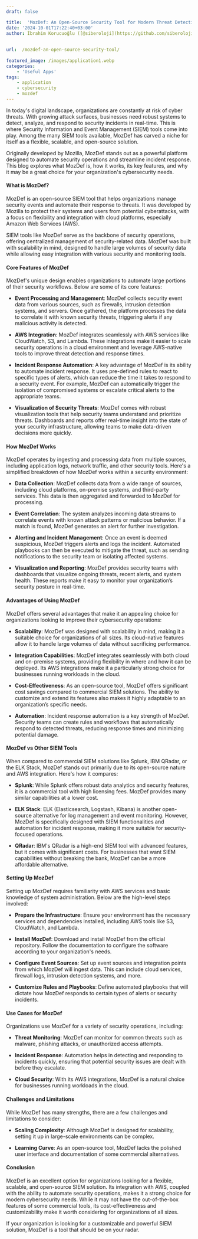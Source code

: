 ```yaml
---
draft: false

title:  'MozDef: An Open-Source Security Tool for Modern Threat Detection and Response'
date: '2024-10-01T17:22:40+03:00'
author: İbrahim Korucuoğlu ([@siberoloji](https://github.com/siberoloji))
 
 
url:  /mozdef-an-open-source-security-tool/
 
featured_image: /images/application1.webp
categories:
    - 'Useful Apps'
tags:
    - application
    - cybersecurity
    - mozdef
---
```



In today's digital landscape, organizations are constantly at risk of cyber threats. With growing attack surfaces, businesses need robust systems to detect, analyze, and respond to security incidents in real-time. This is where Security Information and Event Management (SIEM) tools come into play. Among the many SIEM tools available, MozDef has carved a niche for itself as a flexible, scalable, and open-source solution.



Originally developed by Mozilla, MozDef stands out as a powerful platform designed to automate security operations and streamline incident response. This blog explores what MozDef is, how it works, its key features, and why it may be a great choice for your organization's cybersecurity needs.




#### What is MozDef?



MozDef is an open-source SIEM tool that helps organizations manage security events and automate their response to threats. It was developed by Mozilla to protect their systems and users from potential cyberattacks, with a focus on flexibility and integration with cloud platforms, especially Amazon Web Services (AWS).



SIEM tools like MozDef serve as the backbone of security operations, offering centralized management of security-related data. MozDef was built with scalability in mind, designed to handle large volumes of security data while allowing easy integration with various security and monitoring tools.




#### Core Features of MozDef



MozDef's unique design enables organizations to automate large portions of their security workflows. Below are some of its core features:


* **Event Processing and Management**: MozDef collects security event data from various sources, such as firewalls, intrusion detection systems, and servers. Once gathered, the platform processes the data to correlate it with known security threats, triggering alerts if any malicious activity is detected.

* **AWS Integration**: MozDef integrates seamlessly with AWS services like CloudWatch, S3, and Lambda. These integrations make it easier to scale security operations in a cloud environment and leverage AWS-native tools to improve threat detection and response times.

* **Incident Response Automation**: A key advantage of MozDef is its ability to automate incident response. It uses pre-defined rules to react to specific types of alerts, which can reduce the time it takes to respond to a security event. For example, MozDef can automatically trigger the isolation of compromised systems or escalate critical alerts to the appropriate teams.

* **Visualization of Security Threats**: MozDef comes with robust visualization tools that help security teams understand and prioritize threats. Dashboards and reports offer real-time insight into the state of your security infrastructure, allowing teams to make data-driven decisions more quickly.
#### How MozDef Works



MozDef operates by ingesting and processing data from multiple sources, including application logs, network traffic, and other security tools. Here's a simplified breakdown of how MozDef works within a security environment:


* **Data Collection**: MozDef collects data from a wide range of sources, including cloud platforms, on-premise systems, and third-party services. This data is then aggregated and forwarded to MozDef for processing.

* **Event Correlation**: The system analyzes incoming data streams to correlate events with known attack patterns or malicious behavior. If a match is found, MozDef generates an alert for further investigation.

* **Alerting and Incident Management**: Once an event is deemed suspicious, MozDef triggers alerts and logs the incident. Automated playbooks can then be executed to mitigate the threat, such as sending notifications to the security team or isolating affected systems.

* **Visualization and Reporting**: MozDef provides security teams with dashboards that visualize ongoing threats, recent alerts, and system health. These reports make it easy to monitor your organization’s security posture in real-time.
#### Advantages of Using MozDef



MozDef offers several advantages that make it an appealing choice for organizations looking to improve their cybersecurity operations:


* **Scalability**: MozDef was designed with scalability in mind, making it a suitable choice for organizations of all sizes. Its cloud-native features allow it to handle large volumes of data without sacrificing performance.

* **Integration Capabilities**: MozDef integrates seamlessly with both cloud and on-premise systems, providing flexibility in where and how it can be deployed. Its AWS integrations make it a particularly strong choice for businesses running workloads in the cloud.

* **Cost-Effectiveness**: As an open-source tool, MozDef offers significant cost savings compared to commercial SIEM solutions. The ability to customize and extend its features also makes it highly adaptable to an organization’s specific needs.

* **Automation**: Incident response automation is a key strength of MozDef. Security teams can create rules and workflows that automatically respond to detected threats, reducing response times and minimizing potential damage.
#### MozDef vs Other SIEM Tools



When compared to commercial SIEM solutions like Splunk, IBM QRadar, or the ELK Stack, MozDef stands out primarily due to its open-source nature and AWS integration. Here's how it compares:


* **Splunk**: While Splunk offers robust data analytics and security features, it is a commercial tool with high licensing fees. MozDef provides many similar capabilities at a lower cost.

* **ELK Stack**: ELK (Elasticsearch, Logstash, Kibana) is another open-source alternative for log management and event monitoring. However, MozDef is specifically designed with SIEM functionalities and automation for incident response, making it more suitable for security-focused operations.

* **QRadar**: IBM's QRadar is a high-end SIEM tool with advanced features, but it comes with significant costs. For businesses that want SIEM capabilities without breaking the bank, MozDef can be a more affordable alternative.
#### Setting Up MozDef



Setting up MozDef requires familiarity with AWS services and basic knowledge of system administration. Below are the high-level steps involved:


* **Prepare the Infrastructure**: Ensure your environment has the necessary services and dependencies installed, including AWS tools like S3, CloudWatch, and Lambda.

* **Install MozDef**: Download and install MozDef from the official repository. Follow the documentation to configure the software according to your organization's needs.

* **Configure Event Sources**: Set up event sources and integration points from which MozDef will ingest data. This can include cloud services, firewall logs, intrusion detection systems, and more.

* **Customize Rules and Playbooks**: Define automated playbooks that will dictate how MozDef responds to certain types of alerts or security incidents.
#### Use Cases for MozDef



Organizations use MozDef for a variety of security operations, including:


* **Threat Monitoring**: MozDef can monitor for common threats such as malware, phishing attacks, or unauthorized access attempts.

* **Incident Response**: Automation helps in detecting and responding to incidents quickly, ensuring that potential security issues are dealt with before they escalate.

* **Cloud Security**: With its AWS integrations, MozDef is a natural choice for businesses running workloads in the cloud.
#### Challenges and Limitations



While MozDef has many strengths, there are a few challenges and limitations to consider:


* **Scaling Complexity**: Although MozDef is designed for scalability, setting it up in large-scale environments can be complex.

* **Learning Curve**: As an open-source tool, MozDef lacks the polished user interface and documentation of some commercial alternatives.
#### Conclusion



MozDef is an excellent option for organizations looking for a flexible, scalable, and open-source SIEM solution. Its integration with AWS, coupled with the ability to automate security operations, makes it a strong choice for modern cybersecurity needs. While it may not have the out-of-the-box features of some commercial tools, its cost-effectiveness and customizability make it worth considering for organizations of all sizes.



If your organization is looking for a customizable and powerful SIEM solution, MozDef is a tool that should be on your radar.
